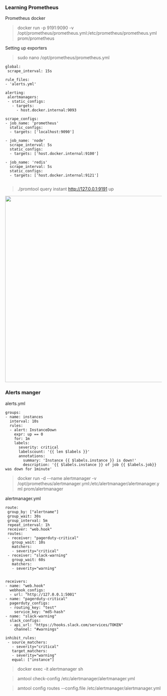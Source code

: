 ### Learning Prometheus <br>

Prometheus docker 

>docker run -p 9191:9090 -v /opt/prometheus/prometheus.yml:/etc/prometheus/prometheus.yml prom/prometheus
                               
Setting up exporters

>sudo nano /opt/prometheus/prometheus.yml    
                               
```
global:
 scrape_interval: 15s
 
rule_files:
- 'alerts.yml'

alerting:
 alertmanagers:
 - static_configs: 
   - targets:
     - host.docker.internal:9093   

scrape_configs:
- job_name: 'prometheus'
  static_configs:
  - targets: ['localhost:9090']

- job_name: 'node'
  scrape_interval: 5s
  static_configs:
  - targets: ['host.docker.internal:9100']

- job_name: 'redis'
  scrape_interval: 5s
  static_configs:
  - targets: ['host.docker.internal:9121']
  
```

>./promtool query instant http://127.0.0.1:9191 up 

<img width="600" src="https://user-images.githubusercontent.com/10347255/148077707-79fe16f8-72a0-48f0-b178-75ccbf7571b0.png">

### Alerts manger

alerts.yml
```
groups:
- name: instances
  interval: 10s
  rules:
  - alert: InstanceDown
    expr: up == 0
    for: 1m
    labels:
      severity: critical
      labelscount: '{{ len $labels }}'
      annotations:
        summary: 'Instance {{ $labels.instance }} is down!'
        description: '{{ $labels.instance }} of job {{ $labels.job}} was down for 1minute'
```

>docker run -d --name alertmanager -v /opt/prometheus/alertmanager.yml:/etc/alertmanager/alertmanager.yml  prom/alertmanager

alertmanager.yml                                                                                    
```
route:
 group_by: ["alertname"]
 group_wait: 30s
 group_interval: 5m
 repeat_interval: 1h
 receiver: "web.hook"
 routes:
 - receiver: "pagerduty-critical"
   group_wait: 10s
   matchers:
   - severity="critical"
 - receiver: "slack-warning"
   group_wait: 60s
   matchers:
   - severity="warning"


receivers:
- name: "web.hook"
  webhook_configs:
  - url: "http://127.0.0.1:5001"
- name: "pagerduty-critical"
  pagerduty_configs:
  - routing_key: "test"
    service_key: "md5-hash"
- name: "slack-warning"
  slack_configs:
  - api_url: "https://hooks.slack.com/services/TOKEN"
    channel: "#warnings"

inhibit_rules:
 - source_matchers:
   - severity="critical"
   target_matchers:
   - severity="warning"
   equal: ["instance"]
```

>docker exec -it alertmanager sh

>amtool check-config /etc/alertmanager/alertmanager.yml 

>amtool config routes --config.file /etc/alertmanager/alertmanager.yml 
